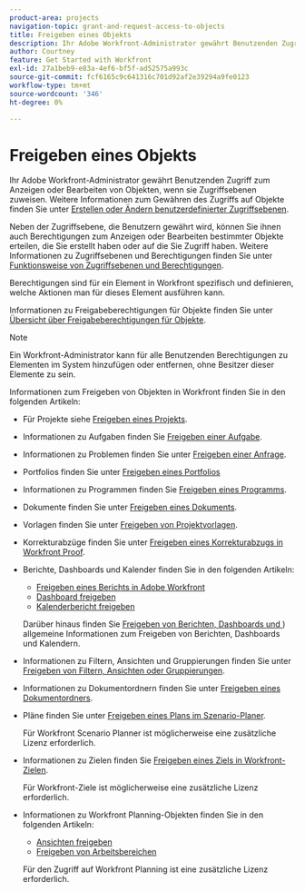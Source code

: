 ```yaml
---
product-area: projects
navigation-topic: grant-and-request-access-to-objects
title: Freigeben eines Objekts
description: Ihr Adobe Workfront-Administrator gewährt Benutzenden Zugriff zum Anzeigen oder Bearbeiten von Objekten, wenn sie Zugriffsebenen zuweisen. Weitere Informationen zum Gewähren des Zugriffs auf Objekte finden Sie unter Erstellen oder Ändern benutzerdefinierter Zugriffsebenen.
author: Courtney
feature: Get Started with Workfront
exl-id: 27a1beb9-e83a-4ef6-bf5f-ad52575a993c
source-git-commit: fcf6165c9c641316c701d92af2e39294a9fe0123
workflow-type: tm+mt
source-wordcount: '346'
ht-degree: 0%

---
```


# Freigeben eines Objekts

<!--Audited: 01/2024-->

Ihr Adobe Workfront-Administrator gewährt Benutzenden Zugriff zum Anzeigen oder Bearbeiten von Objekten, wenn sie Zugriffsebenen zuweisen. Weitere Informationen zum Gewähren des Zugriffs auf Objekte finden Sie unter [Erstellen oder Ändern benutzerdefinierter Zugriffsebenen](../../administration-and-setup/add-users/configure-and-grant-access/create-modify-access-levels.md).

Neben der Zugriffsebene, die Benutzern gewährt wird, können Sie ihnen auch Berechtigungen zum Anzeigen oder Bearbeiten bestimmter Objekte erteilen, die Sie erstellt haben oder auf die Sie Zugriff haben. Weitere Informationen zu Zugriffsebenen und Berechtigungen finden Sie unter [Funktionsweise von Zugriffsebenen und Berechtigungen](../../administration-and-setup/add-users/access-levels-and-object-permissions/how-access-levels-permissions-work-together.md).

Berechtigungen sind für ein Element in Workfront spezifisch und definieren, welche Aktionen man für dieses Element ausführen kann.

Informationen zu Freigabeberechtigungen für Objekte finden Sie unter [Übersicht über Freigabeberechtigungen für Objekte](../../workfront-basics/grant-and-request-access-to-objects/sharing-permissions-on-objects-overview.md).

>[!NOTE]
>
>Ein Workfront-Administrator kann für alle Benutzenden Berechtigungen zu Elementen im System hinzufügen oder entfernen, ohne Besitzer dieser Elemente zu sein.

Informationen zum Freigeben von Objekten in Workfront finden Sie in den folgenden Artikeln:

* Für Projekte siehe [Freigeben eines Projekts](/help/quicksilver/workfront-basics/grant-and-request-access-to-objects/share-a-project.md).

* Informationen zu Aufgaben finden Sie [Freigeben einer Aufgabe](/help/quicksilver/workfront-basics/grant-and-request-access-to-objects/share-a-task.md).

* Informationen zu Problemen finden Sie unter [Freigeben einer Anfrage](/help/quicksilver/workfront-basics/grant-and-request-access-to-objects/share-an-issue.md).

* Portfolios finden Sie unter [Freigeben eines Portfolios](/help/quicksilver/workfront-basics/grant-and-request-access-to-objects/share-a-portfolio.md)

* Informationen zu Programmen finden Sie [Freigeben eines Programms](/help/quicksilver/workfront-basics/grant-and-request-access-to-objects/share-a-program.md).

* Dokumente finden Sie unter [Freigeben eines Dokuments](/help/quicksilver/workfront-basics/grant-and-request-access-to-objects/document-permissions.md).

* Vorlagen finden Sie unter [Freigeben von Projektvorlagen](../../manage-work/projects/create-and-manage-templates/share-project-template.md).
* Korrekturabzüge finden Sie unter [Freigeben eines Korrekturabzugs in Workfront Proof](../../workfront-proof/wp-work-proofsfiles/share-proofs-and-files/share-proof.md).
* Berichte, Dashboards und Kalender finden Sie in den folgenden Artikeln:

   * [Freigeben eines Berichts in Adobe Workfront](../../reports-and-dashboards/reports/creating-and-managing-reports/share-report.md)
   * [Dashboard freigeben](../../reports-and-dashboards/dashboards/creating-and-managing-dashboards/share-dashboard.md)
   * [Kalenderbericht freigeben](../../reports-and-dashboards/reports/calendars/share-a-calendar-report.md)

  Darüber hinaus finden Sie [Freigeben von Berichten, Dashboards und &#x200B;](../../workfront-basics/grant-and-request-access-to-objects/permissions-reports-dashboards-calendars.md)) allgemeine Informationen zum Freigeben von Berichten, Dashboards und Kalendern.

* Informationen zu Filtern, Ansichten und Gruppierungen finden Sie unter [Freigeben von Filtern, Ansichten oder Gruppierungen](../../reports-and-dashboards/reports/reporting-elements/share-filter-view-grouping.md).
* Informationen zu Dokumentordnern finden Sie unter [Freigeben eines Dokumentordners](../../workfront-basics/grant-and-request-access-to-objects/share-a-document-folder.md).
* Pläne finden Sie unter [Freigeben eines Plans im Szenario-Planer](../../scenario-planner/share-a-plan.md).

  Für Workfront Scenario Planner ist möglicherweise eine zusätzliche Lizenz erforderlich.

* Informationen zu Zielen finden Sie [Freigeben eines Ziels in Workfront-Zielen](../../workfront-goals/workfront-goals-settings/share-a-goal.md).

  Für Workfront-Ziele ist möglicherweise eine zusätzliche Lizenz erforderlich.

* Informationen zu Workfront Planning-Objekten finden Sie in den folgenden Artikeln:

   * [Ansichten freigeben](/help/quicksilver/planning/access/share-views.md)
   * [Freigeben von Arbeitsbereichen](/help/quicksilver/planning/access/share-workspaces.md)

  Für den Zugriff auf Workfront Planning ist eine zusätzliche Lizenz erforderlich.


